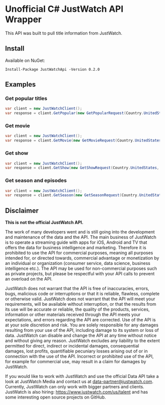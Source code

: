 # Unofficial C# JustWatch API Wrapper
This API was built to pull title information from JustWatch.

## Install
Available on NuGet:
```
Install-Package JustWatchApi -Version 0.2.0
```

## Examples

### Get popular titles

```csharp
var client = new JustWatchClient();
var response = client.GetPopular(new GetPopularRequest(Country.UnitedStates));
```

### Get movie

```csharp
var client = new JustWatchClient();
var response = client.GetMovie(new GetMovieRequest(Country.UnitedStates, 122337));
```

### Get show

```csharp
var client = new JustWatchClient();
var response = client.GetShow(new GetShowRequest(Country.UnitedStates, 12));
```

### Get season and episodes

```csharp
var client = new JustWatchClient();
var response = client.GetSeason(new GetSeasonRequest(Country.UnitedStates, 9));
```

## Disclaimer

**This is not the official JustWatch API.**

The work of many developers went and is still going into the development and maintenance of the data and the API. The main business of JustWatch is to operate a streaming guide with apps for iOS, Android and TV that offers the data for business intelligence and marketing. Therefore it is prohibited to use the API for commercial purposes, meaning all purposes intended for, or directed towards, commercial advantage or monetization by an individual or organization (consumer service, data science, business intelligence etc.). The API may be used for non-commercial purposes such as private projects, but please be respectful with your API calls to prevent an overload on the API.

JustWatch does not warrant that the API is free of inaccuracies, errors, bugs, malicious code or interruptions or that it is reliable, flawless, complete or otherwise valid. JustWatch does not warrant that the API will meet your requirements, will be available without interruption, or that the results from its use will be accurate or reliable, the quality of the products, services, information or other materials received through the API meets your expectations, and errors regarding the API are corrected. Use of the API is at your sole discretion and risk. You are solely responsible for any damages resulting from your use of the API, including damage to its system or loss of data. JustWatch can disable and change the API at any time without notice and without giving any reason. JustWatch excludes any liability to the extent permitted for direct, indirect or incidental damages, consequential damages, lost profits, quantifiable pecuniary losses arising out of or in connection with the use of the API.
Incorrect or prohibited use of the API, for example for commercial use, may result in a claim for damages by JustWatch.

If you would like to work with JustWatch and use the official Data API take a look at JustWatch Media and contact us at data-partner@justwatch.com. Currently, JustWatch can only work with bigger partners and clients. JustWatch is also hiring: https://www.justwatch.com/us/talent and has some interesting open source projects on GitHub.